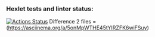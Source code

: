 ### Hexlet tests and linter status:
[![Actions Status](https://github.com/kirishirorin/python-project-50/actions/workflows/hexlet-check.yml/badge.svg)](https://github.com/kirishirorin/python-project-50/actions)
Difference 2 files = (https://asciinema.org/a/5onMpWTHE45tYIRZFK6wiFSuy)
